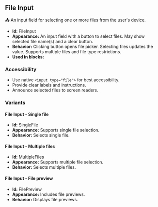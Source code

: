 ## File Input
📤 An input field for selecting one or more files from the user's device.
- **Id:** FileInput
- **Appearance:** An input field with a button to select files. May show selected file name(s) and a clear button.
- **Behavior:** Clicking button opens file picker. Selecting files updates the value. Supports multiple files and file type restrictions.
- **Used in blocks:**
### Accessibility
- Use native `<input type="file">` for best accessibility.
- Provide clear labels and instructions.
- Announce selected files to screen readers.

### Variants
#### File Input - **Single file**
- **Id:** SingleFile
- **Appearance:** Supports single file selection.
- **Behavior:** Selects single file.
#### File Input - **Multiple files**
- **Id:** MultipleFiles
- **Appearance:** Supports multiple file selection.
- **Behavior:** Selects multiple files.
#### File Input - **File preview**
- **Id:** FilePreview
- **Appearance:** Includes file previews.
- **Behavior:** Displays file previews.
